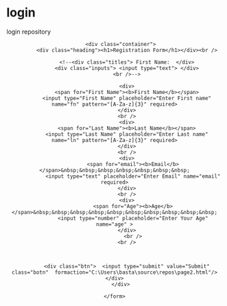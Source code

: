 # login
login repository
<!DOCTYPE html>

<html lang="en" xmlns="http://www.w3.org/1999/xhtml">
<head>
    <meta charset="utf-8" />
    <title></title>
    <link rel="stylesheet" type="text/css" href="C:\Users\basta\source\repos\StyleSheet.css">
    </head>
<body>
    <form action=" " method="get" align="center">

        <div class="container">
            <div class="heading"><h1>Registration Form</h1></div><br />

            <!--<div class="titles"> First Name:  </div>
            <div class="inputs"> <input type="text"> </div>
            <br />-->

            <div>
            <span for="First Name"><b>First Name</b></span>
            <input type="First Name" placeholder="Enter First name" name="fn" pattern="[A-Za-z]{3}" required>
            </div>
            <br />
            <div>
            <span for="Last Name"><b>Last Name</b></span>
            <input type="Last Name" placeholder="Enter Last name" name="ln" pattern="[A-Za-z]{3}" required>
            </div>
            <br />
            <div>
                <span for="email"><b>Email</b></span>&nbsp;&nbsp;&nbsp;&nbsp;&nbsp;&nbsp;&nbsp;
                <input type="text" placeholder="Enter Email" name="email" required>
            </div>
            <br />
            <div>
                <span for="Age"><b>Age</b></span>&nbsp;&nbsp;&nbsp;&nbsp;&nbsp;&nbsp;&nbsp;&nbsp;&nbsp;&nbsp;
                <input type="number" placeholder="Enter Your Age" name="age" >
            </div>
                <br />
            <br />



            <div class="btn">  <input type="submit" value="Submit" class="botn"  formaction="C:\Users\basta\source\repos\page2.html"/> </div>
        </div>

    </form>



</body>

            
     

</html>
